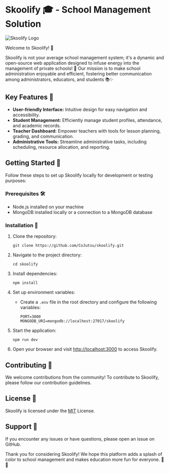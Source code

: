 # Skoolify 🎓 - School Management Solution

![Skoolify Logo](./public/LogoDark.png)

<!-- ![Skoolify Logo](./public/LogoLight.png) -->

Welcome to Skoolify! 🚀

Skoolify is not your average school management system; it's a dynamic and open-source web application designed to infuse energy into the management of private schools! 🌟 Our mission is to make school administration enjoyable and efficient, fostering better communication among administrators, educators, and students 📚✨

## Key Features 🌟

- **User-friendly Interface:** Intuitive design for easy navigation and accessibility.
- **Student Management:** Efficiently manage student profiles, attendance, and academic records.
- **Teacher Dashboard:** Empower teachers with tools for lesson planning, grading, and communication.
- **Administrative Tools:** Streamline administrative tasks, including scheduling, resource allocation, and reporting.

## Getting Started 🚀

Follow these steps to set up Skoolify locally for development or testing purposes:

### Prerequisites 🛠️

- Node.js installed on your machine
- MongoDB installed locally or a connection to a MongoDB database

### Installation 🎉

1. Clone the repository:

   ```
   git clone https://github.com/CoJutsu/skoolify.git
   ```

2. Navigate to the project directory:

   ```
   cd skoolify
   ```

3. Install dependencies:

   ```
   npm install
   ```

4. Set up environment variables:

   - Create a `.env` file in the root directory and configure the following variables:

     ```
     PORT=3000
     MONGODB_URI=mongodb://localhost:27017/skoolify
     ```

5. Start the application:

   ```
   npm run dev
   ```

6. Open your browser and visit [http://localhost:3000](http://localhost:3000) to access Skoolify.

## Contributing 🤝

We welcome contributions from the community! To contribute to Skoolify, please follow our contribution guidelines.

## License 📝

Skoolify is licensed under the [MIT](LICENSE) License.

## Support 🤔

If you encounter any issues or have questions, please open an issue on GitHub.

Thank you for considering Skoolify! We hope this platform adds a splash of color to school management and makes education more fun for everyone. 🌈✨
